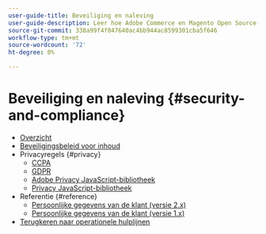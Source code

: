 ```yaml
---
user-guide-title: Beveiliging en naleving
user-guide-description: Leer hoe Adobe Commerce en Magento Open Source-verkopers verantwoordelijk zijn voor het onderhouden van een veilige omgeving en voldoen aan de wettelijke vereisten en beste praktijken voor onlinehandelaren in hun rechtsgebied.
source-git-commit: 338a99f4f047640ac4bb944ac8599301cba5f646
workflow-type: tm+mt
source-wordcount: '72'
ht-degree: 0%

---
```



# Beveiliging en naleving {#security-and-compliance}

- [Overzicht](overview.md)
- [Beveiligingsbeleid voor inhoud](content-security-policy.md)
- Privacyregels {#privacy}
   - [CCPA](privacy/ccpa.md)
   - [GDPR](privacy/gdpr.md)
   - [Adobe Privacy JavaScript-bibliotheek](privacy/adobe-javascript-library.md)
   - [Privacy JavaScript-bibliotheek](privacy/javascript-library.md)
- Referentie {#reference}
   - [Persoonlijke gegevens van de klant (versie 2.x)](privacy/data-m2.md)
   - [Persoonlijke gegevens van de klant (versie 1.x)](privacy/data-m1.md)
- [Terugkeren naar operationele hulplijnen](https://experienceleague.adobe.com/docs/commerce-operations/operational-guides/home.html)
